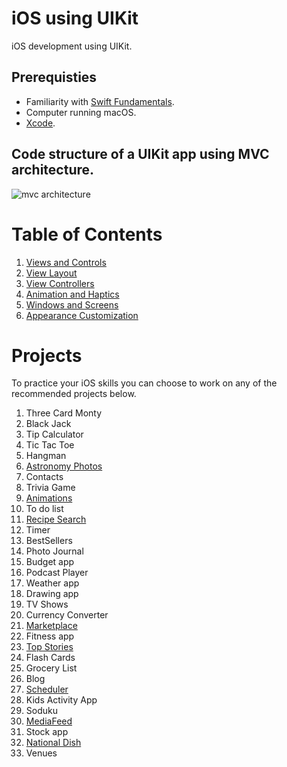 # iOS using UIKit

iOS development using UIKit.

## Prerequisties 

* Familiarity with [Swift Fundamentals](https://github.com/alexpaul/Swift-Fundamentals). 
* Computer running macOS. 
* [Xcode](https://developer.apple.com/xcode/).

## Code structure of a UIKit app using MVC architecture. 

![mvc architecture](https://docs-assets.developer.apple.com/published/4e7c26b6ad/ff7aa08f-4857-44ce-88d5-7dacbef84509.png)

# Table of Contents 

1. [Views and Controls](https://github.com/alexpaul/iOS-UIKit/blob/main/Views-and-Controls.md)
1. [View Layout]()
1. [View Controllers](https://github.com/alexpaul/iOS-UIKit/blob/main/ViewControllers.md)
1. [Animation and Haptics]()
1. [Windows and Screens]()
1. [Appearance Customization]()

# Projects

To practice your iOS skills you can choose to work on any of the recommended projects below. 

1. Three Card Monty 
1. Black Jack 
1. Tip Calculator 
1. Tic Tac Toe 
1. Hangman
1. [Astronomy Photos](https://github.com/alexpaul/AstronomyPhotos)
1. Contacts 
1. Trivia Game
1. [Animations](https://github.com/alexpaul/UIKit-Animations)
1. To do list
1. [Recipe Search](https://github.com/alexpaul/RecipeSearch-Using-Basic-Auth)
1. Timer
1. BestSellers
1. Photo Journal 
1. Budget app
1. Podcast Player
1. Weather app 
1. Drawing app
1. TV Shows
1. Currency Converter 
1. [Marketplace](https://github.com/alexpaul/Firebase-Demo)
1. Fitness app 
1. [Top Stories](https://github.com/alexpaul/TopStories)
1. Flash Cards
1. Grocery List 
1. Blog
1. [Scheduler](https://github.com/alexpaul/Scheduler-Custom-Delegation-Tab-Controller)
1. Kids Activity App 
1. Soduku
1. [MediaFeed](https://github.com/alexpaul/AVFoundation-MediaFeed)
1. Stock app
1. [National Dish](https://github.com/alexpaul/NationalDish)
1. Venues

